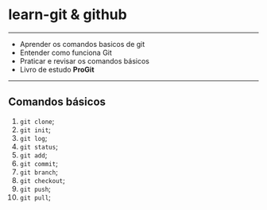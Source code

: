 # learn-git & github
***
- Aprender os comandos basicos de git
- Entender como funciona Git
- Praticar e revisar os comandos básicos
- Livro de estudo **ProGit**
***
## Comandos básicos
1. `git clone`;
2. `git init`;
3. `git log`;
3. `git status`;
3. `git add`;
4. `git commit`;
5. `git branch`;
6. `git checkout`;
7. `git push`;
8. `git pull`;
